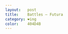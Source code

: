 ```yaml
---
layout:   post
title:    Battles – Futura
category: ❤ing
color:    404D4B
---
```


<div class="large embed" data-url="http://vimeo.com/24513475"></div>
